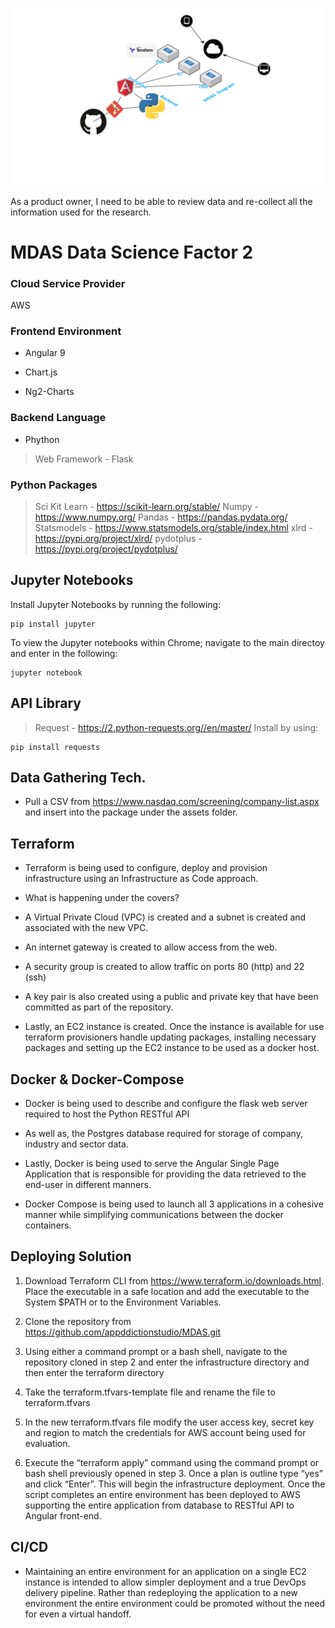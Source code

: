 ![Image of Arch.](https://github.com/appddictionstudio/MDAS/blob/master/main/MDAS.png)

As a product owner, I need to be able to review data and re-collect all the
information used for the research.

MDAS Data Science Factor 2
==========================

### Cloud Service Provider

AWS

### Frontend Environment

-   Angular 9

-   Chart.js

-   Ng2-Charts

### Backend Language

-   Phython

>   Web Framework - Flask

### Python Packages

>   Sci Kit Learn - https://scikit-learn.org/stable/ Numpy -
>   https://www.numpy.org/ Pandas - https://pandas.pydata.org/ Statsmodels -
>   https://www.statsmodels.org/stable/index.html xlrd -
>   https://pypi.org/project/xlrd/ pydotplus -
>   https://pypi.org/project/pydotplus/

Jupyter Notebooks
-----------------

Install Jupyter Notebooks by running the following:

~~~~~~~~~~~~~~~~~~~~~~~~~~~~~~~~~~~~~~~~~~~~~~~~~~~~~~~~~~~~~~~~~~~~~~~~~~~~~~~~
pip install jupyter 
~~~~~~~~~~~~~~~~~~~~~~~~~~~~~~~~~~~~~~~~~~~~~~~~~~~~~~~~~~~~~~~~~~~~~~~~~~~~~~~~

To view the Jupyter notebooks within Chrome; navigate to the main directoy and
enter in the following:

~~~~~~~~~~~~~~~~~~~~~~~~~~~~~~~~~~~~~~~~~~~~~~~~~~~~~~~~~~~~~~~~~~~~~~~~~~~~~~~~
jupyter notebook
~~~~~~~~~~~~~~~~~~~~~~~~~~~~~~~~~~~~~~~~~~~~~~~~~~~~~~~~~~~~~~~~~~~~~~~~~~~~~~~~

API Library
-----------

>   Request - https://2.python-requests.org//en/master/ Install by using:

~~~~~~~~~~~~~~~~~~~~~~~~~~~~~~~~~~~~~~~~~~~~~~~~~~~~~~~~~~~~~~~~~~~~~~~~~~~~~~~~
pip install requests
~~~~~~~~~~~~~~~~~~~~~~~~~~~~~~~~~~~~~~~~~~~~~~~~~~~~~~~~~~~~~~~~~~~~~~~~~~~~~~~~

Data Gathering Tech.
--------------------

-   Pull a CSV from https://www.nasdaq.com/screening/company-list.aspx and
    insert into the package under the assets folder.

Terraform
---------

-   Terraform is being used to configure, deploy and provision infrastructure
    using an Infrastructure as Code approach.

-   What is happening under the covers?

-   A Virtual Private Cloud (VPC) is created and a subnet is created and
    associated with the new VPC.

-   An internet gateway is created to allow access from the web.

-   A security group is created to allow traffic on ports 80 (http) and 22 (ssh)

-   A key pair is also created using a public and private key that have been
    committed as part of the repository.

-   Lastly, an EC2 instance is created. Once the instance is available for use
    terraform provisioners handle updating packages, installing necessary
    packages and setting up the EC2 instance to be used as a docker host.

Docker & Docker-Compose
-----------------------

-   Docker is being used to describe and configure the flask web server required
    to host the Python RESTful API

-   As well as, the Postgres database required for storage of company, industry
    and sector data.

-   Lastly, Docker is being used to serve the Angular Single Page Application
    that is responsible for providing the data retrieved to the end-user in
    different manners.

-   Docker Compose is being used to launch all 3 applications in a cohesive
    manner while simplifying communications between the docker containers.

Deploying Solution
------------------

1.  Download Terraform CLI from <https://www.terraform.io/downloads.html>. Place
    the executable in a safe location and add the executable to the System
    \$PATH or to the Environment Variables.

2.  Clone the repository from <https://github.com/appddictionstudio/MDAS.git>

3.  Using either a command prompt or a bash shell, navigate to the repository
    cloned in step 2 and enter the infrastructure directory and then enter the
    terraform directory

4.  Take the terraform.tfvars-template file and rename the file to
    terraform.tfvars

5.  In the new terraform.tfvars file modify the user access key, secret key and
    region to match the credentials for AWS account being used for evaluation.

6.  Execute the “terraform apply” command using the command prompt or bash shell
    previously opened in step 3. Once a plan is outline type “yes” and click
    “Enter”. This will begin the infrastructure deployment. Once the script
    completes an entire environment has been deployed to AWS supporting the
    entire application from database to RESTful API to Angular front-end.

CI/CD
-----

-   Maintaining an entire environment for an application on a single EC2
    instance is intended to allow simpler deployment and a true DevOps delivery
    pipeline. Rather than redeploying the application to a new environment the
    entire environment could be promoted without the need for even a virtual
    handoff.
